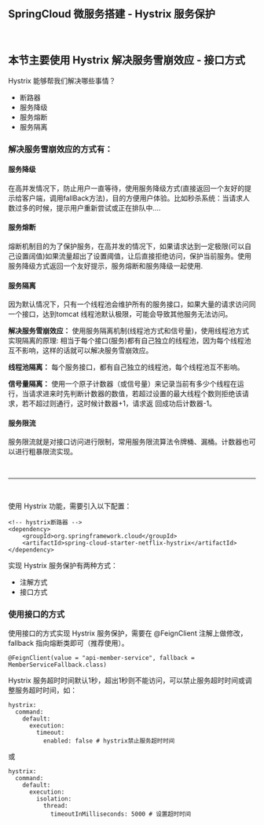 ## SpringCloud 微服务搭建 - Hystrix 服务保护

<br>

## 本节主要使用 Hystrix 解决服务雪崩效应 - 接口方式

Hystrix 能够帮我们解决哪些事情？
- 断路器
- 服务降级
- 服务熔断
- 服务隔离


### 解决服务雪崩效应的方式有：

#### 服务降级
在高并发情况下，防止用户一直等待，使用服务降级方式(直接返回一个友好的提示给客户端，调用fallBack方法)，目的方便用户体验。比如秒杀系统：当请求人数过多的时候，提示用户重新尝试或正在排队中....

#### 服务熔断
熔断机制目的为了保护服务，在高并发的情况下，如果请求达到一定极限(可以自己设置阔值)如果流量超出了设置阈值，让后直接拒绝访问，保护当前服务。使用服务降级方式返回一个友好提示，服务熔断和服务降级一起使用.

#### 服务隔离
因为默认情况下，只有一个线程池会维护所有的服务接口，如果大量的请求访问同一个接口，达到tomcat 线程池默认极限，可能会导致其他服务无法访问。

**解决服务雪崩效应：** 使用服务隔离机制(线程池方式和信号量)，使用线程池方式实現隔离的原理:  相当于每个接口(服务)都有自己独立的线程池，因为每个线程池互不影响，这样的话就可以解决服务雪崩效应。

**线程池隔离：** 每个服务接口，都有自己独立的线程池，每个线程池互不影响。

**信号量隔离：** 使用一个原子计数器（或信号量）来记录当前有多少个线程在运行，当请求进来时先判断计数器的数值，若超过设置的最大线程个数则拒绝该请求，若不超过则通行，这时候计数器+1，请求返 回成功后计数器-1。

#### 服务限流
服务限流就是对接口访问进行限制，常用服务限流算法令牌桶、漏桶。计数器也可以进行粗暴限流实现。

<br>
<hr>
<br>

使用 Hystrix 功能，需要引入以下配置：

    <!-- hystrix断路器 -->
    <dependency>
        <groupId>org.springframework.cloud</groupId>
        <artifactId>spring-cloud-starter-netflix-hystrix</artifactId>
    </dependency>

实现 Hystrix 服务保护有两种方式：
- 注解方式
- 接口方式

### 使用接口的方式

使用接口的方式实现 Hystrix 服务保护，需要在 @FeignClient 注解上做修改，fallback 指向熔断类即可（推荐使用）。

    @FeignClient(value = "api-member-service", fallback = MemberServiceFallback.class)

Hystrix 服务超时时间默认1秒，超出1秒则不能访问，可以禁止服务超时时间或调整服务超时时间，如：

    hystrix:
      command:
        default:
          execution:
            timeout:
              enabled: false # hystrix禁止服务超时时间

或
          
    hystrix:
      command:
        default:
          execution:
            isolation:
              thread:
                timeoutInMilliseconds: 5000 # 设置超时时间